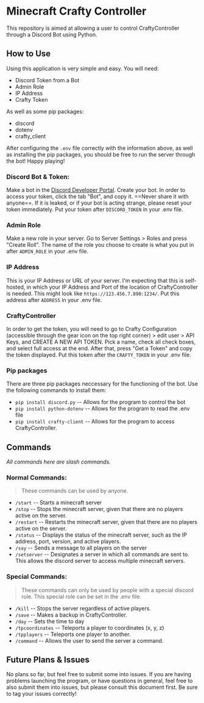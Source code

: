 # Minecraft Crafty Controller
This repository is aimed at allowing a user to control CraftyController through a Discord Bot using Python. 

## How to Use
Using this application is very simple and easy. You will need:
- Discord Token from a Bot
- Admin Role
- IP Address
- Crafty Token
 
As well as some pip packages:
- discord
- dotenv
- crafty_client

After configuring the ``.env`` file correctly with the information above, as well as installing the pip packages, you should be free to run the server through the bot! Happy playing!

### Discord Bot & Token:
Make a bot in the [Discord Developer Portal](https://discord.com/developers/applications). Create your bot. In order to access your token, click the tab "Bot", and copy it. ==Never share it with anyone==. If it is leaked, or if your bot is acting strange, please reset your token immediately. Put your token after ``DISCORD_TOKEN`` in your .env file.

### Admin Role
Make a new role in your server. Go to Server Settings > Roles and press "Create Roll". The name of the role you choose to create is what you put in after ``ADMIN_ROLE`` in your .env file.

### IP Address
This is your IP Address or URL of your server. I'm expecting that this is self-hosted, in which your IP Address and Port of the location of CraftyController is needed. This might look like ``https://123.456.7.890:1234/``. Put this address after ``ADDRESS`` in your .env file.

### CraftyController
In order to get the token, you will need to go to Crafty Configuration (accessible through the gear icon on the top right corner) > edit user > API Keys, and CREATE A NEW API TOKEN. Pick a name, check all check boxes, and select full access at the end. After that, press "Get a Token" and copy the token displayed. Put this token after the ``CRAFTY_TOKEN`` in your .env file.

### Pip packages
There are three pip packages neccessary for the functioning of the bot. Use the following commands to install them:
- ``pip install discord.py`` -- Allows for the program to control the bot
- ``pip install python-dotenv`` -- Allows for the program to read the .env file
- ``pip install crafty-client`` -- Allows for the program to access CraftyController.

## Commands
*All commands here are slash commands.*
### Normal Commands:
>These commands can be used by anyone.

- `/start` -- Starts a minecraft server
- `/stop` -- Stops the minecraft server, given that there are no players active on the server.
- `/restart` -- Restarts the minecraft server, given that there are no players active on the server.
- `/status` -- Displays the status of the minecraft server, such as the IP address, port, version, and active players.
- `/say` -- Sends a message to all players on the server
- `/setserver` -- Designates a server in which all commands are sent to. This allows the discord server to access multiple minecraft servers.

### Special Commands:
> These commands can only be used by people with a special discord role. This special role can be set in the .env file.

- `/kill` -- Stops the server regardless of active players.
- `/save` -- Makes a backup in CraftyController.
- `/day` -- Sets the time to day
- `/tpcoordinates` -- Teleports a player to coordinates (x, y, z)
- `/tpplayers` -- Teleports one player to another.
- `/command` -- Allows the user to send the server a command.

## Future Plans & Issues
No plans so far, but feel free to submit some into issues. If you are having problems launching the program, or have questions in general, feel free to also submit them into issues, but please consult this document first. Be sure to tag your issues correctly!
